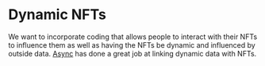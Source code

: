 # Dynamic NFTs

We want to incorporate coding that allows people to interact with their NFTs to influence them as well as having the NFTs be dynamic and influenced by outside data. [Async](https://github.com/asyncart) has done a great job at linking dynamic data with NFTs.&#x20;
